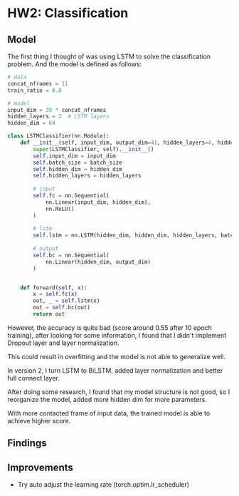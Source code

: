 # HW2: Classification

## Model

The first thing I thought of was using LSTM to solve the classification problem. And the model is defined as follows:

```python
# data
concat_nframes = 11
train_ratio = 0.8

# model
input_dim = 39 * concat_nframes
hidden_layers = 2  # LSTM layers
hidden_dim = 64

class LSTMClassifier(nn.Module):
    def __init__(self, input_dim, output_dim=41, hidden_layers=4, hidden_dim=256, batch_size = 8):
        super(LSTMClassifier, self).__init__()
        self.input_dim = input_dim
        self.batch_size = batch_size
        self.hidden_dim = hidden_dim
        self.hidden_layers = hidden_layers
        
        # input
        self.fc = nn.Sequential(
            nn.Linear(input_dim, hidden_dim),
            nn.ReLU()
        )
        
        # lstm
        self.lstm = nn.LSTM(hidden_dim, hidden_dim, hidden_layers, batch_first=True)
        
        # output
        self.bc = nn.Sequential(
            nn.Linear(hidden_dim, output_dim)
        )


    def forward(self, x):
        x = self.fc(x)
        out, _ = self.lstm(x)
        out = self.bc(out)
        return out
```
However, the accuracy is quite bad (score around 0.55 after 10 epoch training), after looking for some information, I found that I didn't implement Dropout layer and layer normalization. 

This could result in overfitting and the model is not able to generalize well.

In version 2, I turn LSTM to BiLSTM, added layer normalization and better full connect layer.

After doing some research, I found that my model structure is not good, so I reorganize the model, added more hidden dim for more parameters.

With more contacted frame of input data, the trained model is able to achieve higher score.

## Findings

## Improvements

- Try auto adjust the learning rate (torch.optim.lr_scheduler)

